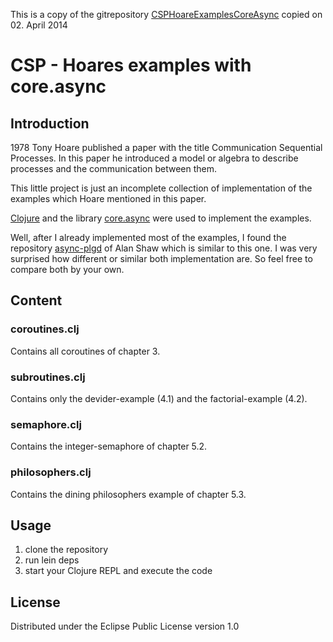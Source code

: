 This is a copy of the gitrepository [CSPHoareExamplesCoreAsync](https://github.com/serofax/CSPHoareExamplesCoreAsync) copied on 02. April 2014

# CSP - Hoares examples with core.async

## Introduction
1978 Tony Hoare published a paper with the title Communication Sequential Processes.
In this paper he introduced a model or algebra to describe processes and the communication between them.

This little project is just an incomplete collection of  implementation of the examples which Hoare mentioned in this paper.

[Clojure](https://github.com/clojure/clojure) and the library [core.async](https://github.com/clojure/core.async) were used to implement the examples.

Well, after I already implemented most of the examples, I found the repository [async-plgd](https://github.com/nodename/async-plgd) of Alan Shaw which is similar to this one. I was very surprised how different or similar both implementation are. So feel free to compare both by your own.

## Content

### coroutines.clj
Contains all coroutines of chapter 3.

### subroutines.clj
Contains only the devider-example (4.1) and the factorial-example (4.2).

### semaphore.clj
Contains the integer-semaphore of chapter 5.2.

### philosophers.clj
Contains the dining philosophers example of chapter 5.3.

## Usage

1. clone the repository
2. run lein deps
3. start your Clojure REPL and execute the code

## License

Distributed under the Eclipse Public License version 1.0
